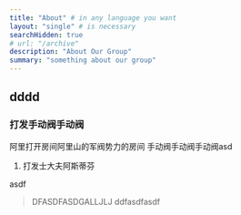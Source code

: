 ```yaml
---
title: "About" # in any language you want
layout: "single" # is necessary
searchHidden: true
# url: "/archive"
description: "About Our Group"
summary: "something about our group"
---
```


## dddd
### 打发手动阀手动阀
阿里打开房间阿里山的军阀势力的房间
手动阀手动阀手动阀asd

1. 打发士大夫阿斯蒂芬

asdf

> DFASDFASDGALLJLJ
ddfasdfasdf
